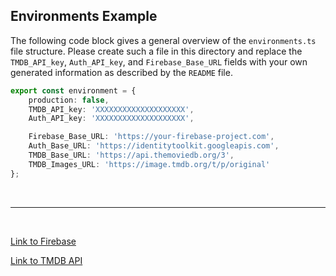 ## Environments Example
The following code block gives a general overview of the `environments.ts` file structure. Please create such a file in this directory and replace the `TMDB_API_key`, `Auth_API_key`, and `Firebase_Base_URL` fields with your own generated information as described by the `README` file.

```ts
export const environment = {
    production: false,
    TMDB_API_key: 'XXXXXXXXXXXXXXXXXXXX',
    Auth_API_key: 'XXXXXXXXXXXXXXXXXXXX',

    Firebase_Base_URL: 'https://your-firebase-project.com',
    Auth_Base_URL: 'https://identitytoolkit.googleapis.com',
    TMDB_Base_URL: 'https://api.themoviedb.org/3',
    TMDB_Images_URL: 'https://image.tmdb.org/t/p/original'
};
```

<br />
<hr />
<br />

[Link to Firebase](https://firebase.google.com/) 

[Link to TMDB API](https://developers.themoviedb.org/3/getting-started/introduction)
